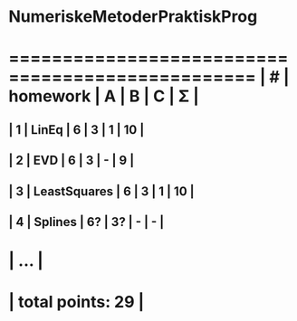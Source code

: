 # NumeriskeMetoderPraktiskProg
=================================================
| #  | homework      | A | B | C | Σ	|
 ======================================
| 1  | LinEq         | 6 | 3 | 1 | 10  |
---------------------------------------
| 2  | EVD           | 6 | 3 | - |  9  |
---------------------------------------
| 3  | LeastSquares  | 6 | 3 | 1 | 10  |
---------------------------------------
| 4  | Splines       | 6? | 3? | - | -  |
---------------------------------------
|              ...                     |
 ======================================
|                    total points: 29  |
 ======================================
